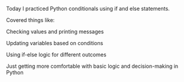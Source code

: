 Today I practiced Python conditionals using if and else statements.

Covered things like:

Checking values and printing messages

Updating variables based on conditions

Using if-else logic for different outcomes

Just getting more comfortable with basic logic and decision-making in Python
